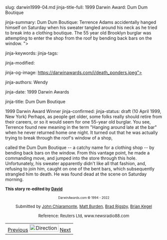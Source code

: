 slug: darwin1999-04.md
jinja-title-full: 1999 Darwin Award: Dum Dum Boutique

jinja-summary: Dum Dum Boutique: Terrence Adams accidentally hanged himself on Saturday when his sweater tangled around his neck as he tried to break into a clothing boutique. The 55 year old Brooklyn burglar was attempting to enter the shop from the roof by bending back bars on the window. ">

jinja-keywords:
jinja-tags:

jinja-modified:

jinja-og-image: https://darwinawards.com/i/death_ponders.jpeg">

jinja-authors: Wendy

jinja-date: 1999 Darwin Awards


jinja-title: Dum Dum Boutique

1999 Darwin Award Winner
jinja-confirmed:
jinja-status: draft
(10 April 1999, New York) Perhaps, as people get older, some folks really should retire from their
careers, or so it would seem for one 55-year old burglar. You see, Terrence <!-- Terrence Adams --> found new meaning in the term "Hanging around late at the bar" when he never returned home one night. It turned out that he was actually trying to break through the roof's window of a shop,
</TD><TD>
called the Dum Dum Boutique -- a catchy name for a clothing shop -- by bending back bars on the window. From this vantage point, he made a commanding move, and jumped into the store through this hole. Unfortunately, his sweater apparently didn't like all that fashion, and, refusing to join him, caught on one of the bent bars, which subsequently strangled him to death. He was found dead at the scene on Saturday morning.
<P> <FONT size="-1"><B>This story re-edited by <A href="mailto:REMOVE-dibrager@geocities.com">David</A></B></FONT>
<!-- Terrence Adams accidentally hanged himself on Saturday when his sweater tangled around his neck as he tried to break into a clothing boutique. The 55 year old Brooklyn burglar was attempting to enter the shop from the roof by bending back bars on the window. When he jumped into the store, his sweater caught on the twisted metal and strangled him. He was found dead at the scene on Saturday morning.<P>
In honor of his misadventure, residents of the Flatbush neighborhood have suggested that the Dum Dum Boutique be renamed the Dumb Dumb Boutique. -->
</TD></TR><TR valign="top"><TD colspan="2">
<P><CENTER><FONT size="-7">DarwinAwards.com &copy; 1994 - 2022</FONT></CENTER>
<P><CENTER><FONT size="-1">Submitted by <A href="mailto:REMOVE-da911@hotmail.com">John Chiaramonte</A>, <A href="mailto:REMOVE-mburden@hmc.edu">Matt Burden</A>, <A href="mailto:REMOVE-berigsby@rpmengbr.com:">Brad Rigsby</A>, <A href="mailto:REMOVE-kegelb@enteract.com">Brian Kegel</A></FONT></CENTER>
<P><CENTER><FONT size="-1">Reference: Reuters Ltd, www.newsradio88.com</FONT>

<!--#include virtual="/inc/votebar_viewvoteonly" -->

</CENTER>
</TD></TR></TABLE>
<TABLE width=100% border=0 background="/i/bgmain.jpg" cellspacing=5 cellpadding=10><TR><TD>
<CENTER>
<A href="darwin1999-03.html">Previous</A> <IMG src="/i/arrowani.gif" width="93" height="24" border="0" alt="Directions"> <A href="darwin1999.html">Next</A>
</H2>
</CENTER>

<!--#include file=nav_1999.html -->


